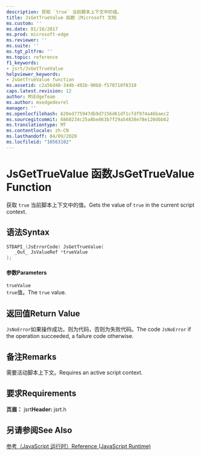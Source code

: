```yaml
---
description: 获取 `true` 当前脚本上下文中的值。
title: JsGetTrueValue 函数 |Microsoft 文档
ms.custom: ''
ms.date: 01/18/2017
ms.prod: microsoft-edge
ms.reviewer: ''
ms.suite: ''
ms.tgt_pltfrm: ''
ms.topic: reference
f1_keywords:
- jsrt/JsGetTrueValue
helpviewer_keywords:
- JsGetTrueValue function
ms.assetid: c2a56d48-344b-492b-90b8-f570710f8310
caps.latest.revision: 12
author: MSEdgeTeam
ms.author: msedgedevrel
manager: ''
ms.openlocfilehash: 620ed775947db9d7156d61df1cfdf974a46baec2
ms.sourcegitcommit: 6860234c25a8be863b7f29a54838e78e120dbb62
ms.translationtype: MT
ms.contentlocale: zh-CN
ms.lasthandoff: 04/09/2020
ms.locfileid: "10563102"
---
```

# <span data-ttu-id="361b3-103">JsGetTrueValue 函数</span><span class="sxs-lookup"><span data-stu-id="361b3-103">JsGetTrueValue Function</span></span>
<span data-ttu-id="361b3-104">获取 `true` 当前脚本上下文中的值。</span><span class="sxs-lookup"><span data-stu-id="361b3-104">Gets the value of `true` in the current script context.</span></span>  
  
## <span data-ttu-id="361b3-105">语法</span><span class="sxs-lookup"><span data-stu-id="361b3-105">Syntax</span></span>  
  
```cpp  
STDAPI_(JsErrorCode) JsGetTrueValue(  
   _Out_ JsValueRef *trueValue  
);  
```  
  
#### <span data-ttu-id="361b3-106">参数</span><span class="sxs-lookup"><span data-stu-id="361b3-106">Parameters</span></span>  
 `trueValue`  
 <span data-ttu-id="361b3-107">`true`值。</span><span class="sxs-lookup"><span data-stu-id="361b3-107">The `true` value.</span></span>  
  
## <span data-ttu-id="361b3-108">返回值</span><span class="sxs-lookup"><span data-stu-id="361b3-108">Return Value</span></span>  
 <span data-ttu-id="361b3-109">`JsNoError`如果操作成功，则为代码，否则为失败代码。</span><span class="sxs-lookup"><span data-stu-id="361b3-109">The code `JsNoError` if the operation succeeded, a failure code otherwise.</span></span>  
  
## <span data-ttu-id="361b3-110">备注</span><span class="sxs-lookup"><span data-stu-id="361b3-110">Remarks</span></span>  
 <span data-ttu-id="361b3-111">需要活动脚本上下文。</span><span class="sxs-lookup"><span data-stu-id="361b3-111">Requires an active script context.</span></span>  
  
## <span data-ttu-id="361b3-112">要求</span><span class="sxs-lookup"><span data-stu-id="361b3-112">Requirements</span></span>  
 <span data-ttu-id="361b3-113">**页眉：** jsrt</span><span class="sxs-lookup"><span data-stu-id="361b3-113">**Header:** jsrt.h</span></span>  
  
## <span data-ttu-id="361b3-114">另请参阅</span><span class="sxs-lookup"><span data-stu-id="361b3-114">See Also</span></span>  
 [<span data-ttu-id="361b3-115">参考（JavaScript 运行时）</span><span class="sxs-lookup"><span data-stu-id="361b3-115">Reference (JavaScript Runtime)</span></span>](../chakra-hosting/reference-javascript-runtime.md)